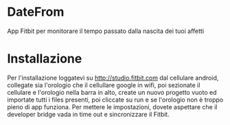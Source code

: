 # DateFrom
App Fitbit per monitorare il tempo passato dalla nascita dei tuoi affetti

# Installazione


Per l'installazione loggatevi su http://studio.fitbit.com dal cellulare android, collegate sia l'orologio che il cellullare google in wifi, poi sezionate il cellulare e l'orologio nella barra in alto, create un nuovo progetto vuoto ed importate tutti i files presenti, poi cliccate su run e se l'orologio non  è troppo pieno di app funziona.
Per mettere le impostazioni, dovete aspettare che il developer bridge vada in time out e sincronizzare il Fitbit.
